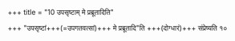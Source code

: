 +++
title = "10 उपसृष्टाम् मे प्रब्रूतादिति"

+++
"उपसृष्टां+++(=उपगतवत्सां)+++ मे प्रब्रूतादि"ति +++(दोग्धारं)+++ संप्रेष्यति १०  
